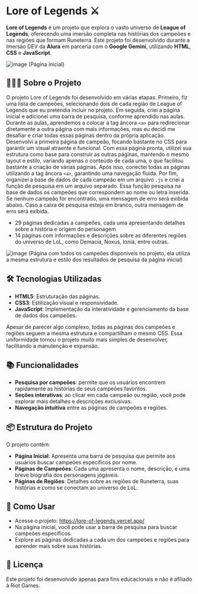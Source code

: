 # Lore of Legends ⚔

**Lore of Legends** é um projeto que explora o vasto universo de **League of Legends**, oferecendo uma imersão completa nas histórias dos campeões e nas regiões que formam Runeterra. Este projeto foi desenvolvido durante a Imersão DEV da **Alura** em parceria com o **Google Gemini**, utilizando **HTML**, **CSS** e **JavaScript**.

![image](https://github.com/user-attachments/assets/2ff60a9d-8952-4eea-970e-905202064fd2)
(Página inicial)



## 👩🏻‍💻 Sobre o Projeto

O projeto Lore of Legends foi desenvolvido em várias etapas. Primeiro, fiz uma lista de campeões, selecionando dois de cada região de League of Legends que eu pretendia incluir no projeto. Em seguida, criei a página inicial e adicionei uma barra de pesquisa, conforme aprendido nas aulas. Durante as aulas, aprendemos a colocar a tag âncora `<a>` para redirecionar diretamente a outra página com mais informações, mas eu decidi me desafiar e criar todas essas páginas dentro da própria aplicação. Desenvolvi a primeira página de campeão, focando bastante no CSS para garantir um visual atraente e funcional. Com essa página pronta, utilizei sua estrutura como base para construir as outras páginas, mantendo o mesmo layout e estilo, variando apenas o conteúdo de cada uma, o que facilitou bastante a criação de várias páginas. Após isso, conectei todas as páginas utilizando a tag âncora `<a>`, garantindo uma navegação fluida. Por fim, organizei a base de dados de cada campeão em um arquivo `.js` e criei a função de pesquisa em um arquivo separado. Essa função pesquisa na base de dados os campeões que correspondem ao nome ou letra inserida. Se nenhum campeão for encontrado, uma mensagem de erro será exibida abaixo. Caso a caixa de pesquisa esteja em branco, outra mensagem de erro será exibida.

- 29 páginas dedicadas a campeões, cada uma apresentando detalhes sobre a história e origem do personagem.
- 14 páginas com informações e descrições sobre as diferentes regiões do universo de LoL, como Demacia, Noxus, Ionia, entre outras.

![image](https://github.com/user-attachments/assets/223516dd-8e4f-4fdf-9334-250de20bfcab)
(Página com todos os campeões disponiveis no projeto, ela utiliza a mesma estrutura e estilo dos resultados de pesquisa da página inicial)



## 🛠️ Tecnologias Utilizadas

- **HTML5**: Estruturação das páginas.
- **CSS3**: Estilização visual e responsividade.
- **JavaScript**: Implementação da interatividade e gerenciamento da base de dados dos campeões.

Apesar de parecer algo complexo, todas as páginas dos campeões e regiões seguem a mesma estrutura e compartilham o mesmo CSS. Essa uniformidade tornou o projeto muito mais simples de desenvolver, facilitando a manutenção e expansão.



## 📚 Funcionalidades

- **Pesquisa por campeões**: permite que os usuários encontrem rapidamente as histórias de seus campeões favoritos.
- **Seções interativas**: ao clicar em cada campeão ou região, você pode explorar mais detalhes e descrições exclusivas.
- **Navegação intuitiva** entre as páginas de campeões e regiões.



## 📦 Estrutura do Projeto

O projeto contém:

- **Página Inicial**: Apresenta uma barra de pesquisa que permite aos usuários buscar campeões específicos por nome.
- **Páginas de Campeões**: Cada uma apresenta o nome, descrição, e uma breve biografia dos personagens jogáveis.
- **Páginas de Regiões**: Detalhes sobre as regiões de Runeterra, suas histórias e como se conectam ao universo de LoL.



## 🎯 Como Usar

- Acesse o projeto: https://lore-of-legends.vercel.app/
- Na página inicial, você pode usar a barra de pesquisa para buscar campeões específicos.
- Explore as páginas dedicadas a cada um dos campeões e regiões para aprender mais sobre suas histórias.



## 📄 Licença

Este projeto foi desenvolvido apenas para fins educacionais e não é afiliado à Riot Games.

